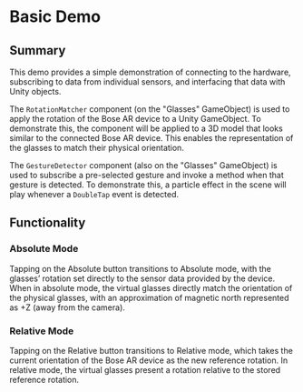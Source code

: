 # Basic Demo
## Summary
This demo provides a simple demonstration of connecting to the hardware, subscribing to data from individual sensors, and interfacing that data with Unity objects. 

The `RotationMatcher` component (on the "Glasses" GameObject) is used to apply the rotation of the Bose AR device to a Unity GameObject. To demonstrate this, the component will be applied to a 3D model that looks similar to the connected Bose AR device. This enables the representation of the glasses to match their physical orientation.

The `GestureDetector` component (also on the "Glasses" GameObject) is used to subscribe a pre-selected gesture and invoke a method when that gesture is detected. To demonstrate this, a particle effect in the scene will play whenever a `DoubleTap` event is detected.

## Functionality
### Absolute Mode
Tapping on the Absolute button transitions to Absolute mode, with the glasses’ rotation set directly to the sensor data provided by the device. When in absolute mode, the virtual glasses directly match the orientation of the physical glasses, with an approximation of magnetic north represented as +Z (away from the camera). 

### Relative Mode
Tapping on the Relative button transitions to Relative mode, which takes the current orientation of the Bose AR device as the new reference rotation. In relative mode, the virtual glasses present a rotation relative to the stored reference rotation.